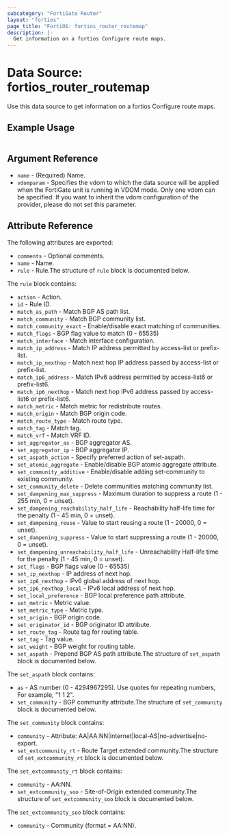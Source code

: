 ```yaml
---
subcategory: "FortiGate Router"
layout: "fortios"
page_title: "FortiOS: fortios_router_routemap"
description: |-
  Get information on a fortios Configure route maps.
---
```


# Data Source: fortios_router_routemap
Use this data source to get information on a fortios Configure route maps.


## Example Usage

```hcl

```

## Argument Reference

* `name` - (Required) Name.
* `vdomparam` - Specifies the vdom to which the data source will be applied when the FortiGate unit is running in VDOM mode. Only one vdom can be specified. If you want to inherit the vdom configuration of the provider, please do not set this parameter.

## Attribute Reference

The following attributes are exported:

* `comments` - Optional comments.
* `name` - Name.
* `rule` - Rule.The structure of `rule` block is documented below.

The `rule` block contains:

* `action` - Action.
* `id` - Rule ID.
* `match_as_path` - Match BGP AS path list.
* `match_community` - Match BGP community list.
* `match_community_exact` - Enable/disable exact matching of communities.
* `match_flags` - BGP flag value to match (0 - 65535)
* `match_interface` - Match interface configuration.
* `match_ip_address` - Match IP address permitted by access-list or prefix-list.
* `match_ip_nexthop` - Match next hop IP address passed by access-list or prefix-list.
* `match_ip6_address` - Match IPv6 address permitted by access-list6 or prefix-list6.
* `match_ip6_nexthop` - Match next hop IPv6 address passed by access-list6 or prefix-list6.
* `match_metric` - Match metric for redistribute routes.
* `match_origin` - Match BGP origin code.
* `match_route_type` - Match route type.
* `match_tag` - Match tag.
* `match_vrf` - Match VRF ID.
* `set_aggregator_as` - BGP aggregator AS.
* `set_aggregator_ip` - BGP aggregator IP.
* `set_aspath_action` - Specify preferred action of set-aspath.
* `set_atomic_aggregate` - Enable/disable BGP atomic aggregate attribute.
* `set_community_additive` - Enable/disable adding set-community to existing community.
* `set_community_delete` - Delete communities matching community list.
* `set_dampening_max_suppress` - Maximum duration to suppress a route (1 - 255 min, 0 = unset).
* `set_dampening_reachability_half_life` - Reachability half-life time for the penalty (1 - 45 min, 0 = unset).
* `set_dampening_reuse` - Value to start reusing a route (1 - 20000, 0 = unset).
* `set_dampening_suppress` - Value to start suppressing a route (1 - 20000, 0 = unset).
* `set_dampening_unreachability_half_life` - Unreachability Half-life time for the penalty (1 - 45 min, 0 = unset).
* `set_flags` - BGP flags value (0 - 65535)
* `set_ip_nexthop` - IP address of next hop.
* `set_ip6_nexthop` - IPv6 global address of next hop.
* `set_ip6_nexthop_local` - IPv6 local address of next hop.
* `set_local_preference` - BGP local preference path attribute.
* `set_metric` - Metric value.
* `set_metric_type` - Metric type.
* `set_origin` - BGP origin code.
* `set_originator_id` - BGP originator ID attribute.
* `set_route_tag` - Route tag for routing table.
* `set_tag` - Tag value.
* `set_weight` - BGP weight for routing table.
* `set_aspath` - Prepend BGP AS path attribute.The structure of `set_aspath` block is documented below.

The `set_aspath` block contains:

* `as` - AS number (0 - 4294967295). Use quotes for repeating numbers, For example, "1 1 2".
* `set_community` - BGP community attribute.The structure of `set_community` block is documented below.

The `set_community` block contains:

* `community` - Attribute: AA|AA:NN|internet|local-AS|no-advertise|no-export.
* `set_extcommunity_rt` - Route Target extended community.The structure of `set_extcommunity_rt` block is documented below.

The `set_extcommunity_rt` block contains:

* `community` - AA:NN.
* `set_extcommunity_soo` - Site-of-Origin extended community.The structure of `set_extcommunity_soo` block is documented below.

The `set_extcommunity_soo` block contains:

* `community` - Community (format = AA:NN).
